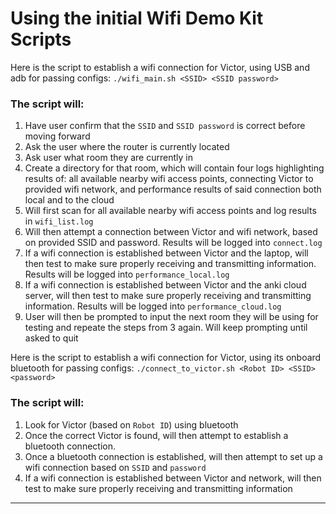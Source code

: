 # Using the initial Wifi Demo Kit Scripts

Here is the script to establish a wifi connection for Victor, using USB and adb for passing configs: 
`./wifi_main.sh <SSID> <SSID password>`
 
### The script will:
 
1. Have user confirm that the `SSID` and `SSID password` is correct before moving forward
1. Ask the user where the router is currently located
2. Ask user what room they are currently in
3. Create a directory for that room, which will contain four logs highlighting results of: all available nearby wifi access points, connecting Victor to provided wifi network, and performance results of said connection both local and to the cloud
3. Will first scan for all available nearby wifi access points and log results in `wifi_list.log`
4. Will then attempt a connection between Victor and wifi network, based on provided SSID and password. Results will be logged into `connect.log`
5. If a wifi connection is established between Victor and the laptop, will then test to make sure properly receiving and transmitting information. Results will be logged into `performance_local.log`
5. If a wifi connection is established between Victor and the anki cloud server, will then test to make sure properly receiving and transmitting information. Results will be logged into `performance_cloud.log`
6. User will then be prompted to input the next room they will be using for testing and repeate the steps from 3 again. Will keep prompting until asked to quit

Here is the script to establish a wifi connection for Victor, using its onboard bluetooth for passing configs: 
`./connect_to_victor.sh <Robot ID> <SSID> <password>`

### The script will:

1. Look for Victor (based on `Robot ID`) using bluetooth 
2. Once the correct Victor is found, will then attempt to establish a bluetooth connection. 
3. Once a bluetooth connection is established, will then attempt to set up a wifi connection based on `SSID` and `password`
4. If a wifi connection is established between Victor and network, will then test to make sure properly receiving and transmitting information

---
